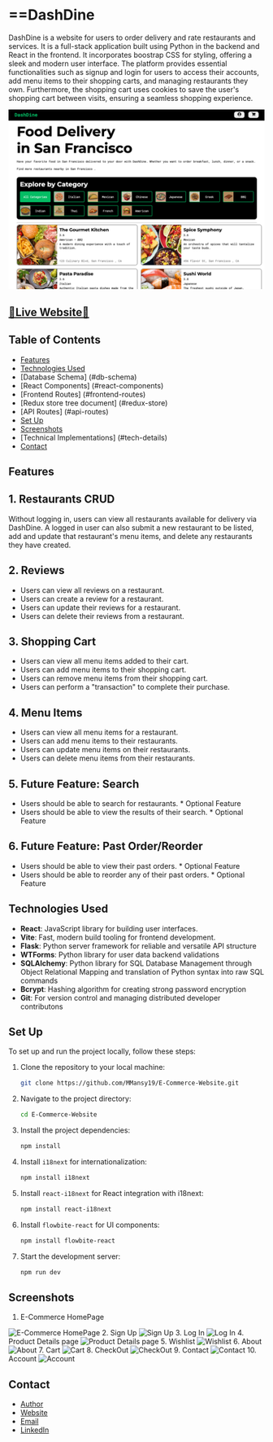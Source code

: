 # ==DashDine

DashDine is a website for users to order delivery and rate restaurants and services. It is a full-stack application built using Python in the backend and React in the frontend. It incorporates boostrap CSS for styling, offering a sleek and modern user interface. The platform provides essential functionalities such as signup and login for users to access their accounts, add menu items to their shopping carts, and managing restaurants they own. Furthermore, the shopping cart uses cookies to save the user's shopping cart between visits, ensuring a seamless shopping experience.

<img src="react-vite/public/assets/Screenshots/001_dashdine.png" alt="Home">

## [🌟Live Website🌟](https://dashdine-0s4v.onrender.com)

## Table of Contents

- [Features](#features)
- [Technologies Used](#technologies-used)
- [Database Schema] (#db-schema)
- [React Components] (#react-components)
- [Frontend Routes] (#frontend-routes)
- [Redux store tree document] (#redux-store)
- [API Routes] (#api-routes)
- [Set Up ](#set-up)
- [Screenshots](#screenshots)
- [Technical Implementations] (#tech-details)
- [Contact](#contact)



## Features

## **1. Restaurants CRUD**
Without logging in, users can view all restaurants available for delivery via DashDine. A logged in user can also submit a new restaurant to be listed, add and update that restaurant's menu items, and delete any restaurants they have created.


## **2. Reviews**
* Users can view all reviews on a restaurant.
* Users can create a review for a restaurant.
* Users can update their reviews for a restaurant.
* Users can delete their reviews from a restaurant.

## **3. Shopping Cart**
* Users can view all menu items added to their cart. 
* Users can add menu items to their shopping cart.
* Users can remove menu items from their shopping cart. 
* Users can perform a "transaction" to complete their purchase.

## **4. Menu Items**
* Users can view all menu items for a restaurant.
* Users can add menu items to their restaurants.
* Users can update menu items on their restaurants.
* Users can delete menu items from their restaurants.

## **5. Future Feature: Search**
* Users should be able to search for restaurants. * Optional Feature
* Users should be able to view the results of their search. * Optional Feature

## **6. Future Feature: Past Order/Reorder**
* Users should be able to view their past orders. * Optional Feature
* Users should be able to reorder any of their past orders. * Optional Feature

## Technologies Used

- **React**: JavaScript library for building user interfaces.
- **Vite**: Fast, modern build tooling for frontend development.
- **Flask**: Python server framework for reliable and versatile API structure
- **WTForms**: Python library for user data backend validations
- **SQLAlchemy**: Python library for SQL Database Management through Object Relational Mapping and translation of Python syntax into raw SQL commands
- **Bcrypt**: Hashing algorithm for creating strong password encryption 
- **Git**: For version control and managing distributed developer contributons
<!-- - **Responsive For Mobile** -->

## Set Up

To set up and run the project locally, follow these steps:

1. Clone the repository to your local machine:

   ```bash
   git clone https://github.com/MMansy19/E-Commerce-Website.git
   ```

2. Navigate to the project directory:

   ```bash
   cd E-Commerce-Website
   ```

3. Install the project dependencies:

   ```bash
   npm install
   ```

4. Install `i18next` for internationalization:

   ```bash
   npm install i18next
   ```

5. Install `react-i18next` for React integration with i18next:

   ```bash
   npm install react-i18next
   ```

6. Install `flowbite-react` for UI components:

   ```bash
   npm install flowbite-react
   ```

7. Start the development server:
   ```bash
   npm run dev
   ```


## Screenshots
1. E-Commerce HomePage
  <img  src="public/assets/Screenshots/E-Commerce HomePage.jpg" alt="E-Commerce HomePage">
2. Sign Up
  <img  src="public/assets/Screenshots/Sign Up.jpg" alt="Sign Up">
3. Log In
  <img  src="public/assets/Screenshots/Log In.jpg" alt="Log In">
4. Product Details page
  <img  src="public/assets/Screenshots/Product Details page.jpg" alt="Product Details page">
5. Wishlist
  <img  src="public/assets/Screenshots/Wishlist.jpg" alt="Wishlist">
6. About
  <img  src="public/assets/Screenshots/About.jpg" alt="About">
7. Cart
  <img  src="public/assets/Screenshots/Cart.jpg" alt="Cart">
8. CheckOut
  <img  src="public/assets/Screenshots/CheckOut.jpg" alt="CheckOut">
9. Contact
  <img  src="public/assets/Screenshots/Contact.jpg" alt="Contact">
10. Account
  <img  src="public/assets/Screenshots/Account.jpg" alt="Account">




## Contact

- [Author](https://github.com/MMansy19)
- [Website](https://mahmoud-mansy-portfolio.netlify.app/)
- [Email](mailto:mahmoud2abdalfattah@gmail.com)
- [LinkedIn](https://www.linkedin.com/in/mahmoud-mansy-a189a5232)